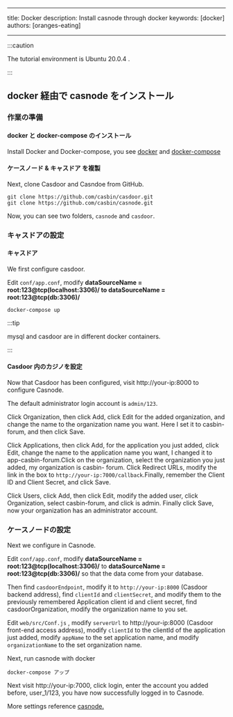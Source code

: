 - - -
title: Docker description: Install casnode through docker keywords: [docker] authors: [oranges-eating]
- - -

:::caution

The tutorial environment is Ubuntu 20.0.4 .

:::

## docker 経由で casnode をインストール
### 作業の準備
#### docker と docker-compose のインストール
Install Docker and Docker-compose, you see [docker](https://docs.docker.com/get-docker/) and [docker-compose](https://docs.docker.com/compose/install/)

#### ケースノード & キャスドア を複製
Next, clone Casdoor and Casndoe from GitHub.
```shell
git clone https://github.com/casbin/casdoor.git
git clone https://github.com/casbin/casnode.git
```
Now, you can see two folders, `casnode` and `casdoor`.

### キャスドアの設定

#### キャスドア
We first configure casdoor.

Edit `conf/app.conf`, modify **dataSourceName = root:123@tcp(localhost:3306)/ to dataSourceName = root:123@tcp(db:3306)/**
```shell
docker-compose up
```

:::tip

mysql and casdoor are in different docker containers.

:::

#### Casdoor 内のカジノを設定
Now that Casdoor has been configured, visit http://your-ip:8000 to configure Casnode.

The default administrator login account is `admin/123`.

Click Organization, then click Add, click Edit for the added organization, and change the name to the organization name you want. Here I set it to casbin-forum, and then click Save.

Click Applications, then click Add, for the application you just added, click Edit, change the name to the application name you want, I changed it to app-casbin-forum.Click on the organization, select the organization you just added, my organization  is casbin- forum. Click Redirect URLs, modify the link in the box to `http://your-ip:7000/callback`.Finally, remember the Client ID and Client Secret, and click Save.

Click Users, click Add, then click Edit, modify the added user, click Organization, select casbin-forum, and click is admin. Finally click Save, now your organization has an administrator account.
<br/>

### ケースノードの設定
Next we configure in Casnode.

Edit `conf/app.conf`, modify **dataSourceName = root:123@tcp(localhost:3306)/** to **dataSourceName = root:123@tcp(db:3306)/** so that the data come from your database.

Then find `casdoorEndpoint`, modify it to `http://your-ip:8000` (Casdoor backend address), find `clientId` and `clientSecret`, and modify them to the previously remembered Application client id and client secret, find casdoorOrganization, modify the organization name to you set.

Edit `web/src/Conf.js` , modify `serverUrl` to http://your-ip:8000 (Casdoor front-end access address), modify `clientId` to the clientId of the application just added, modify `appName` to the set application name, and modify `organizationName` to the set organization name.

Next, run casnode with docker

```shell
docker-compose アップ
```

Next visit http://your-ip:7000, click login, enter the account you added before, user_1/123, you have now successfully logged in to Casnode.

More settings reference [casnode.](https://casnode.org/docs)


